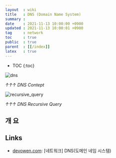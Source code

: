 ```yaml
---
layout  : wiki
title   : DNS (Domain Name System)
summary : 
date    : 2021-11-13 10:00:00 +0900
updated : 2021-11-13 10:00:01 +0900
tag     : network
toc     : true
public  : true
parent  : [[/index]]
latex   : true
---
```

* TOC
{:toc}

![dns](https://user-images.githubusercontent.com/65143458/140613151-df91e03c-0727-417d-950d-d443f0dd828a.png)

_↑↑↑ DNS Contept_

![recursive_query](https://user-images.githubusercontent.com/65143458/140613224-0541862a-9fdf-44c0-9bf8-ef6be52c4ad3.gif)

_↑↑↑ DNS Recursive Query_

## 개 요


## Links

* [devowen.com](https://devowen.com/406): [네트워크] DNS(도메인 네임 시스템)

